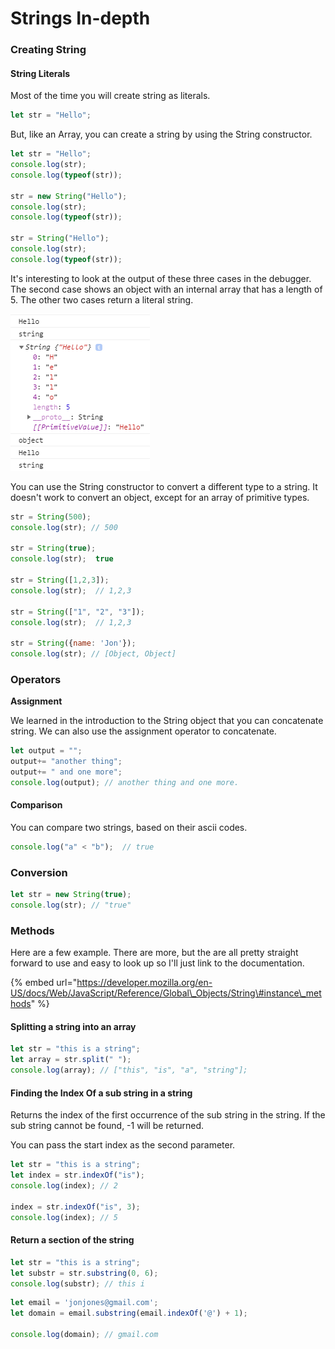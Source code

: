 # Strings In-depth

### Creating String

#### String Literals

Most of the time you will create string as literals.

```javascript
let str = "Hello";
```

But, like an Array, you can create a string by using the String constructor.

```javascript
let str = "Hello";
console.log(str);
console.log(typeof(str));

str = new String("Hello");
console.log(str);
console.log(typeof(str));

str = String("Hello");
console.log(str);
console.log(typeof(str));
```

It's interesting to look at the output of these three cases in the debugger. The second case shows an object with an internal array that has a length of 5. The other two cases return a literal string.

![](../.gitbook/assets/image%20%28301%29.png)

You can use the String constructor to convert a different type to a string. It doesn't work to convert an object, except for an array of primitive types.

```javascript
str = String(500);
console.log(str); // 500

str = String(true);
console.log(str);  true

str = String([1,2,3]);
console.log(str);  // 1,2,3

str = String(["1", "2", "3"]);
console.log(str);  // 1,2,3

str = String({name: 'Jon'});
console.log(str); // [Object, Object]

```

### Operators

**Assignment**

We learned in the introduction to the String object that you can concatenate string. We can also use the assignment operator to concatenate.

```javascript
let output = "";
output+= "another thing";
output+= " and one more";
console.log(output); // another thing and one more.
```

#### Comparison

You can compare two strings, based  on their ascii codes.

```javascript
console.log("a" < "b");  // true
```

### Conversion

```javascript
let str = new String(true);
console.log(str); // "true"
```

### Methods

Here are a few example. There are more, but the are all pretty straight forward to use and easy to look up so I'll just link to the documentation.

{% embed url="https://developer.mozilla.org/en-US/docs/Web/JavaScript/Reference/Global\_Objects/String\#instance\_methods" %}



#### Splitting a string into an array

```javascript
let str = "this is a string";
let array = str.split(" ");
console.log(array); // ["this", "is", "a", "string"];
```

#### Finding the Index Of a sub string in a string

Returns the index of the first occurrence of the sub string in the string. If the sub string cannot be found, -1 will be returned.

You can pass the start index as the second parameter.

```javascript
let str = "this is a string";
let index = str.indexOf("is");
console.log(index); // 2

index = str.indexOf("is", 3);
console.log(index); // 5
```

#### Return a section of the string

```javascript
let str = "this is a string";
let substr = str.substring(0, 6);
console.log(substr); // this i
```

```javascript
let email = 'jonjones@gmail.com';
let domain = email.substring(email.indexOf('@') + 1);

console.log(domain); // gmail.com
```

